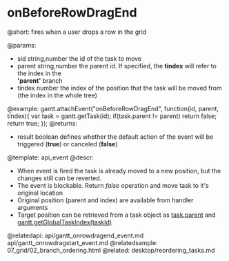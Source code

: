 onBeforeRowDragEnd
=============

@short:
 fires when a user drops a row in the grid
	

@params:
- sid			string,number			the id of the task to move
- parent		string,number			the parent id. If specified, the <b>tindex</b> will  refer to the  index in the <br> <b>'parent'</b> branch
- tindex		number					the index of the position that the task will be moved from <br> (the index in the whole tree)

@example:
gantt.attachEvent("onBeforeRowDragEnd", function(id, parent, tindex){
	var task = gantt.getTask(id);
	if(task.parent != parent)
		return false;
	return true;
});
@returns:  
- result     boolean       defines whether the default action of the event will be triggered (<b>true</b>) or canceled (<b>false</b>) 

@template:	api_event
@descr:
- When event is fired the task is already moved to a new position, but the changes still can be reverted.
- The event is blockable. Return *false* operation and move task to it's original location
- Original position (parent and index) are available from handler arguments
- Target position can be retrieved from a task object as [task.parent](desktop/task_tree_operations.md#parentofatask) and [gantt.getGlobalTaskIndex(taskId)](api/gantt_getglobaltaskindex.md)

@relatedapi:
	api/gantt_onrowdragend_event.md
	api/gantt_onrowdragstart_event.md
@relatedsample:
	07_grid/02_branch_ordering.html
@related:
	desktop/reordering_tasks.md
    
    
